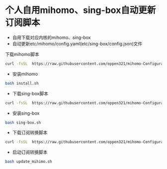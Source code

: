 # 个人自用mihomo、sing-box自动更新订阅脚本
- 自用下载对应内核的mihomo、sing-box
- 自动更新etc/mihomo/config.yaml(etc/sing-box/config.json)文件

下载mihomo脚本
```sh
curl -fsSL  https://raw.githubusercontent.com/oppen321/mihomo-Configuration/main/install.sh -o install.sh
```

- 安装mihomo
```sh
bash install.sh
```

- 下载sing-box脚本
```sh
curl -fsSL  https://raw.githubusercontent.com/oppen321/mihomo-Configuration/main/sing-box.sh -o sing-box.sh
```

- 安装sing-box
```sh
bash sing-box.sh
```

- 下载订阅转换脚本
```sh
curl -fsSL  https://raw.githubusercontent.com/oppen321/mihomo-Configuration/main/update_mihimo.sh -o update_mihimo.sh
```

- 启动订阅转换脚本
```sh
bash update_mihimo.sh
```

